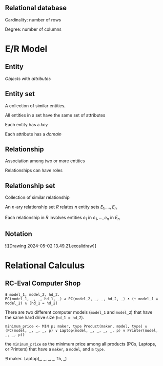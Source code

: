 ## Relational database

Cardinality: number of rows

Degree: number of columns


# E/R Model

## Entity

*Objects* with *attributes*

## Entity set

A collection of similar entities.

All entities in a set have the same set of attributes

Each entity has a *key*

Each attribute has a *domain*
## Relationship
Association among two or more entities

Relationships can have roles
## Relationship set
Collection of similar relationship

An $n$-ary relationship set $R$ relates $n$ entity sets $E_1, \ldots, E_n$

Each relationship in $R$ involves entities $e_1$ in $e_1,\ldots,e_n$ in $E_n$


## Notation
![[Drawing 2024-05-02 13.49.21.excalidraw]]



# Relational Calculus


## RC-Eval Computer Shop
```
∃ model_1, model_2, hd_2. 
PC(model_1, _, _, hd_1, _) ∧ PC(model_2, _, _, hd_2, _) ∧ (¬ model_1 = model_2) ∧ (hd_1 = hd_2)
```

There are two different computer models (`model_1` and `model_2`) that have the same hard drive size (`hd_1 = hd_2`).


```
minimum_price <- MIN p; maker, type Product(maker, model, type) ∧
(PC(model, _, _, _, p) ∨ Laptop(model, _, _, _, _, p) ∨ Printer(model, _, _, p))
```
the `minimum_price` as the minimum price among all products (PCs, Laptops, or Printers) that have a `maker`, a `model`, and a `type`.


∃ maker. Laptop(_, _, _, _, 15, _)

	